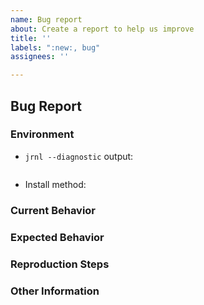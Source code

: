 ```yaml
---
name: Bug report
about: Create a report to help us improve
title: ''
labels: ":new:, bug"
assignees: ''

---
```


## Bug Report
<!--
Hello, and thank you for reporting an issue!
Please fill out the points below, as it will make our process much easier.
-->

<!-- Please tell us about your environment -->
### Environment
  - `jrnl --diagnostic` output:
    ```sh

    ```
  - Install method: <!-- How did you install jrnl? (pipx, brew, etc) -->

### Current Behavior
<!--A short description of what is currently happening. -->

### Expected Behavior
<!-- A short description of what you would expect to happen (rathern than what is currently happening). -->

### Reproduction Steps
<!--
Please provide step-by-step directions to reproduce the problem.
It is important for you to be as precise as possible here,
since more info will let us help you faster.
If applicable, please run jrnl with --debug and paste the output.
-->

### Other Information
<!-- (e.g. more detailed explanation, stacktraces, related
issues, suggestions how to fix, links for us to have context, eg.
stackoverflow, gitter, etc) -->
